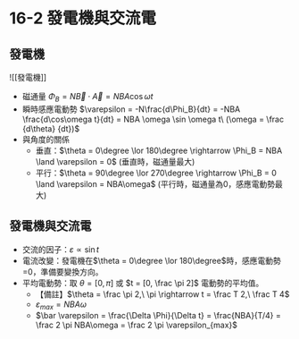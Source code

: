# 16-2 發電機與交流電
## 發電機
![[發電機]]
- 磁通量 $\Phi_B = N\vec B \cdot \vec A = NBA\cos \omega t$
- 瞬時感應電動勢 $\varepsilon = -N\frac{d\Phi_B}{dt} = -NBA \frac{d\cos\omega t}{dt} = NBA \omega \sin \omega t\ (\omega = \frac {d\theta} {dt})$
- 與角度的關係
	- 垂直：$\theta = 0\degree \lor 180\degree \rightarrow \Phi_B = NBA \land \varepsilon = 0$ (垂直時，磁通量最大)
	- 平行：$\theta = 90\degree \lor 270\degree \rightarrow \Phi_B = 0 \land \varepsilon = NBA\omega$ (平行時，磁通量為0，感應電動勢最大)
## 發電機與交流電
- 交流的因子：$\varepsilon \propto \sin t$
- 電流改變：發電機在$\theta = 0\degree \lor 180\degree$時，感應電動勢=0，準備要變換方向。
- 平均電動勢：取 $\theta = [0, \pi]$ 或 $t = [0, \frac \pi 2]$ 電動勢的平均值。
	- 【備註】$\theta = \frac \pi 2,\ \pi \rightarrow t = \frac T 2,\ \frac T 4$
	- $\varepsilon_{max} = NBA\omega$
	- $\bar \varepsilon = \frac{\Delta \Phi}{\Delta t} = \frac{NBA}{T/4} = \frac 2 \pi NBA\omega = \frac 2 \pi \varepsilon_{max}$